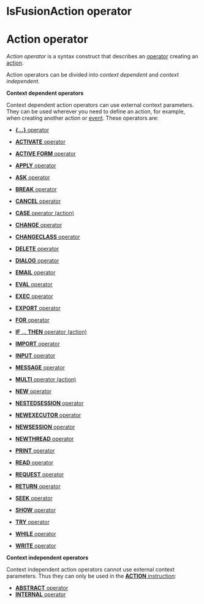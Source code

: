 # lsFusionAction operator

# Action operator

*Action operator* is a syntax construct that describes an [operator](Оperators.md) creating an [action](Actions.md).

Action operators can be divided into *context dependent* and *context independent*.

**Context dependent operators**

Context dependent action operators can use external context parameters. They can be used wherever you need to define an action, for example, when creating another action or [event](Events.md). These operators are:

-   [**{...}** operator](Operator_..._.md)

-   [**ACTIVATE** operator](ACTIVATE_operator.md)
-   [**ACTIVE FORM** operator](ACTIVE_FORM_operator.md)
-   [**APPLY** operator](APPLY_operator.md)
-   [**ASK** operator](ASK_operator.md)
-   [**BREAK** operator](BREAK_operator.md)
-   [**CANCEL** operator](CANCEL_operator.md)
-   [**CASE** operator (action)](CASE_operator_action_.md)
-   [**CHANGE** operator](CHANGE_operator.md)
-   [**CHANGECLASS** operator](CHANGECLASS_operator.md)
-   [**DELETE** operator](DELETE_operator.md)
-   [**DIALOG** operator](DIALOG_operator.md)
-   [**EMAIL** operator](EMAIL_operator.md)
-   [**EVAL** operator](EVAL_operator.md)
-   [**EXEC** operator](EXEC_operator.md)
-   [**EXPORT** operator](EXPORT_operator.md)
-   [**FOR** operator](FOR_operator.md)
-   [**IF** ... **THEN** operator (action)](IF_..._THEN_operator_action_.md)
-   [**IMPORT** operator](IMPORT_operator.md)
-   [**INPUT** operator](INPUT_operator.md)
-   [**MESSAGE** operator](MESSAGE_operator.md)
-   [**MULTI** operator (action)](MULTI_operator_action_.md)
-   [**NEW** operator](NEW_operator.md)
-   [**NESTEDSESSION** operator](NESTEDSESSION_operator.md)
-   [**NEWEXECUTOR** operator](NEWEXECUTOR_operator.md)
-   [**NEWSESSION** operator](NEWSESSION_operator.md)
-   [**NEWTHREAD** operator](NEWTHREAD_operator.md)
-   [**PRINT** operator](PRINT_operator.md)
-   [**READ** operator](READ_operator.md)
-   [**REQUEST** operator](REQUEST_operator.md)
-   [**RETURN** operator](RETURN.md)
-   [**SEEK** operator](SEEK_operator.md)
-   [**SHOW** operator](SHOW_operator.md)
-   [**TRY** operator](TRY_operator.md)
-   [**WHILE** operator](WHILE_operator.md)
-   [**WRITE** operator](WRITE_operator.md)

**Context independent operators**

Context independent action operators cannot use external context parameters. Thus they can only be used in the [**ACTION** instruction](ACTION_instruction.md):

-   [**ABSTRACT** operator](ABSTRACT_operator_action_.md)
-   [**INTERNAL** operator](INTERNAL_operator.md)

  

